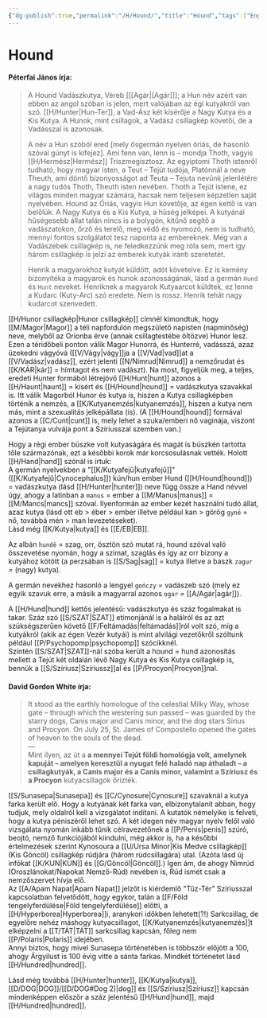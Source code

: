 ```yaml
---
{"dg-publish":true,"permalink":"/H/Hound/","title":"Hound","tags":["Englishtexttranslated"],"created":"2023-10-30T01:01","updated":"2024-10-25T21:50"}
---
```



# Hound

#### Péterfai János írja:

> A Hound Vadászkutya, Véreb \[[[Agár\|[Agár]]\]; a Hun név azért van ebben az angol szóban is jelen, mert valójában az égi kutyákról van szó. [[H/Hunter\|Hun-Ter]], a Vad-Ász két kísérője a Nagy Kutya és a Kis Kutya. A Hunok, mint csillagok, a Vadász csillagkép követői, de a Vadásszal is azonosak.  
>
> A név a Hun szóból ered \[mely ősgermán nyelven óriás, de hasonló szóval gúnyt is kifejez\]. Ami fenn van, lenn is – mondja Thoth, vagyis [[H/Hermész\|Hermész]] Triszmegisztosz. Az egyiptomi Thoth istenről tudható, hogy magyar isten, a Teut – Tejút tudója, Platónnál a neve Theuth, ami döntő bizonyosságot ad Teuta – Tejuta nevünk jelenlétére a nagy tudós Thoth, Theuth isten nevében. Thoth a Tejút istene, ez világos minden magyar számára, hacsak nem teljesen képzetlen saját nyelvében. Hound az Óriás, vagyis Hun követője, az égen kettő is van belőlük. A Nagy Kutya és a Kis Kutya, a hűség jelképei. A kutyánál hűségesebb állat talán nincs is a bolygón, kitűnő segítő a vadászatokon, őrző és terelő, meg védő és nyomozó, nem is tudható, mennyi fontos szolgálatot tesz naponta az embereknek. Még van a Vadászebek csillagkép is, ne feledkezzünk meg róla sem, mert így három csillagkép is jelzi az emberek kutyák iránti szeretetét.  
>
> Henrik a magyarokhoz kutyát küldött, adót követelve. Ez is kemény bizonyítéka a magyarok és hunok azonosságának, lásd a germán `Hund` és `Hunt` neveket. Henriknek a magyarok Kutyaarcot küldtek, ez lenne a Kudarc (Kuty-Arc) szó eredete. Nem is rossz. Henrik tehát nagy kudarcot szenvedett.  

[[H/Hunor csillagkép\|Hunor csillagkép]] címnél kimondtuk, hogy [[M/Magor\|Magor]] a téli napfordulón megszülető napisten (napminőség) neve, melyből az Orionba érve (annak csillagtestébe öltözve) Hunor lesz.  
Ezen a téridőbeli ponton válik Magor Hunorrá, és Hunterré, vadásszá, azaz üzekedni vágyóvá ([[V/Vágy\|vágy]]ja a [[V/Vad\|vad]]at a [[V/Vadász\|vadász]], ezért jelenti [[N/Nimrud\|Nimrud]] a nemzőrudat és [[K/KÁR\|kár]] = hímtagot és nem vadászt). Na most, figyeljük meg, a teljes, eredeti Hunter formából létrejövő [[H/Hunt\|hunt]] azonos a [[H/Haunt\|haunt]] = kísért és [[H/Hound\|hound]] = vadászkutya szavakkal is. Itt válik Magorból Hunor és kutya is, hiszen a Kutya csillagképben történik a nemzés, a [[K/Kutyanemzés\|kutyanemzés]], hiszen a kutya nem más, mint a szexualitás jelképállata (is). (A [[H/Hound\|hound]] formával azonos a [[C/Cunt\|cunt]] is, mely lehet a szuka/emberi nő vaginája, viszont a Tejútanya vulvája pont a Szíriusszal szemben van.)  

Hogy a régi ember büszke volt kutyaságára és magát is büszkén tartotta tőle származónak, ezt a későbbi korok már korcsosulásnak vették. Holott [[H/Hand\|hand]] szónál is írtuk:  
A germán nyelvekben a "[[K/Kutyafejű\|kutyafejű]]" ([[K/Kutyafejű\|Cynocephalus]]) kún/hun ember Hund ([[H/Hound\|hound]]) = vadászkutya (lásd [[H/Hunter\|hunter]]) neve függ össze a Hand névvel úgy, ahogy a latinban a `manus` = ember a [[M/Manus\|manus]] = [[M/Mancs\|mancs]] szóval. Ilyenformán az ember kezét használni tudó állat, azaz kutya (lásd ott eb > éber > ember illetve például kan > görög `gynē` = nő, továbbá mén > man levezetéseket).  
Lásd még [[K/Kutya\|kutya]] és [[E/EB\|EB]].  

Az albán `hundë` = szag, orr, ösztön szó mutat rá, hound szóval való összevetése nyomán, hogy a szimat, szaglás és így az orr bizony a kutyához kötött (a perzsában is [[S/Sag\|sag]] = kutya illetve a baszk `zagur` = (nagy) kutya).  

A germán nevekhez hasonló a lengyel `gończy` = vadászeb szó (mely ez egyik szavuk erre, a másik a magyarral azonos `ogar` = [[A/Agár\|agár]]).  

A [[H/Hund\|hund]] kettős jelentésű: vadászkutya és száz fogalmakat is takar. Száz szó [[S/SZAT\|SZAT]] etimonjánál is a halálról és az azt szükségszerűen követő [[F/Feltámadás\|feltámadás]]ról volt szó, míg a kutyákról (akik az égen Vezér kutyái) is mint alvilági vezetőkről szóltunk például [[P/Psychopomp\|psychopomp]] szócikknél.  
Szintén [[S/SZAT\|SZAT]]-nál szóba került a hound = hund azonosítás mellett a Tejút két oldalán lévő Nagy Kutya és Kis Kutya csillagkép is, bennük a [[S/Szíriusz\|Szíriussz]]al és [[P/Procyon\|Procyon]]nal.  

#### David Gordon White írja:

> It stood as the earthly homologue of the celestial Milky Way, whose gate – through which the westering sun passed – was guarded by the starry dogs, Canis major and Canis minor, and the dog stars Sirius and Procyon. On July 25, St. James of Compostello opened the gates of heaven to the souls of the dead.  
> —  
> Mint ilyen, az út a **a mennyei Tejút földi homológja volt, amelynek kapuját – amelyen keresztül a nyugat felé haladó nap áthaladt – a csillagkutyák, a Canis major és a Canis minor, valamint a Szíriusz és a Procyon** kutyacsillagok őrizték.  

[[S/Sunasepa\|Sunasepa]] és [[C/Cynosure\|Cynosure]] szavaknál a kutya farka került elő. Hogy a kutyának két farka van, elbizonytalanít abban, hogy tudjuk, mely oldalról kell a vizsgálatot indítani. A kutatók némelyike is felveti, hogy a kutya péniszéről lehet szó. A két idegen név magyar nyelv felől való vizsgálata nyomán inkább tűnik célravezetőnek a [[P/Penis\|penis]] szúró, beojtó, nemző funkciójából kiindulni, még akkor is, ha a későbbi értelmezések szerint Kynosoura a [[U/Ursa Minor\|Kis Medve csillagkép]] (Kis Göncöl) csillagkép rúdjára (három rúdcsillagára) utal. (Azóta lásd új infókat [[K/KUN\|KUN]] és [[G/Göncöl\|Göncöl]].) Igen ám, de ahogy Nimrúd (Oroszlánokat/Napokat Nemző-Rúd) nevében is, Rúd ismét csak a nemzőszervet hívja elő.  
Az [[A/Apam Napat\|Apam Napat]] jelzőt is kiérdemlő "Tűz-Tér" Szíriusszal kapcsolatban felvetődött, hogy egykor, talán a [[F/Föld tengelyferdülése\|Föld tengelyferdülése]] előtti, a [[H/Hyperborea\|Hyperborea]]i, aranykori időkben lehetett(?!) Sarkcsillag, de egyelőre nehéz máshogy kutyacsillagot, [[K/Kutyanemzés\|kutyanemzés]]t elképzelni a [[T/TÁT\|TÁT]] sarkcsillag kapcsán, főleg nem [[P/Polaris\|Polaris]] idejében.  
Annyi biztos, hogy mivel Sunasepa történetében is többször előjött a 100, ahogy Árgyilust is 100 évig vitte a sánta farkas. Mindkét történetet lásd [[H/Hundred\|hundred]].  

Lásd még továbbá [[H/Hunter\|hunter]], [[K/Kutya\|kutya]], [[D/DOG\|DOG]]/[[D/DOG#Dog 2)\|dog]] és [[S/Szíriusz\|Szíriusz]] kapcsán mindenképpen először a száz jelentésű [[H/Hund\|hund]], majd [[H/Hundred\|hundred]].  